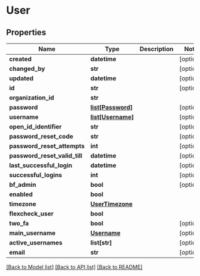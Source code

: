 # User

## Properties
Name | Type | Description | Notes
------------ | ------------- | ------------- | -------------
**created** | **datetime** |  | [optional] 
**changed_by** | **str** |  | [optional] 
**updated** | **datetime** |  | [optional] 
**id** | **str** |  | [optional] 
**organization_id** | **str** |  | 
**password** | [**list[Password]**](Password.md) |  | [optional] 
**username** | [**list[Username]**](Username.md) |  | [optional] 
**open_id_identifier** | **str** |  | [optional] 
**password_reset_code** | **str** |  | [optional] 
**password_reset_attempts** | **int** |  | [optional] 
**password_reset_valid_till** | **datetime** |  | [optional] 
**last_successful_login** | **datetime** |  | [optional] 
**successful_logins** | **int** |  | [optional] 
**bf_admin** | **bool** |  | [optional] 
**enabled** | **bool** |  | 
**timezone** | [**UserTimezone**](UserTimezone.md) |  | 
**flexcheck_user** | **bool** |  | 
**two_fa** | **bool** |  | [optional] 
**main_username** | [**Username**](Username.md) |  | [optional] 
**active_usernames** | **list[str]** |  | [optional] 
**email** | **str** |  | [optional] 

[[Back to Model list]](../README.md#documentation-for-models) [[Back to API list]](../README.md#documentation-for-api-endpoints) [[Back to README]](../README.md)

